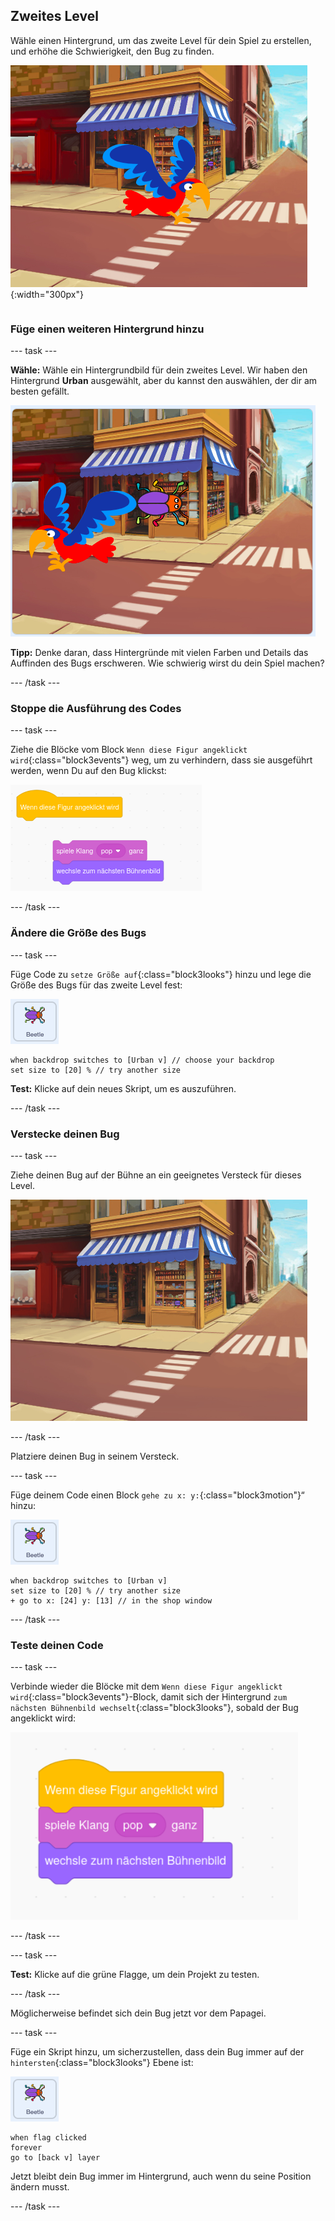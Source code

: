 ## Zweites Level

<div style="display: flex; flex-wrap: wrap">
<div style="flex-basis: 200px; flex-grow: 1; margin-right: 15px;">
Wähle einen Hintergrund, um das zweite Level für dein Spiel zu erstellen, und erhöhe die Schwierigkeit, den Bug zu finden. 
</div>
<div>

![Eine Straßenszene mit einem versteckten Bug.](images/second-level.png){:width="300px"}

</div>
</div>

### Füge einen weiteren Hintergrund hinzu

--- task ---

**Wähle:** Wähle ein Hintergrundbild für dein zweites Level. Wir haben den Hintergrund **Urban** ausgewählt, aber du kannst den auswählen, der dir am besten gefällt.

![Der Bug und der Papagei vor einer städtischen Kulisse.](images/insert-urban-backdrop.png)

**Tipp:** Denke daran, dass Hintergründe mit vielen Farben und Details das Auffinden des Bugs erschweren. Wie schwierig wirst du dein Spiel machen?

--- /task ---

### Stoppe die Ausführung des Codes

--- task ---

Ziehe die Blöcke vom Block `Wenn diese Figur angeklickt wird`{:class="block3events"} weg, um zu verhindern, dass sie ausgeführt werden, wenn Du auf den Bug klickst:

![Den Code trennen.](images/breaking-script.png)

--- /task ---

### Ändere die Größe des Bugs

--- task ---

Füge Code zu `setze Größe auf`{:class="block3looks"} hinzu und lege die Größe des Bugs für das zweite Level fest:

![Die Bug-Figur.](images/bug-sprite.png)

```blocks3
when backdrop switches to [Urban v] // choose your backdrop
set size to [20] % // try another size 
```

**Test:** Klicke auf dein neues Skript, um es auszuführen.

--- /task ---

### Verstecke deinen Bug

--- task ---

Ziehe deinen Bug auf der Bühne an ein geeignetes Versteck für dieses Level.

![Der im Schaufenster in der Mitte der Kulisse versteckte Käfer.](images/hidden-urban-backdrop.png)

--- /task ---

Platziere deinen Bug in seinem Versteck.

--- task ---

Füge deinem Code einen Block `gehe zu x: y:`{:class="block3motion"}“ hinzu:

![Die Bug-Figur.](images/bug-sprite.png)

```blocks3
when backdrop switches to [Urban v]
set size to [20] % // try another size 
+ go to x: [24] y: [13] // in the shop window
```

--- /task ---

### Teste deinen Code

--- task ---

Verbinde wieder die Blöcke mit dem `Wenn diese Figur angeklickt wird`{:class="block3events"}-Block, damit sich der Hintergrund `zum nächsten Bühnenbild wechselt`{:class="block3looks"}, sobald der Bug angeklickt wird:

![Die Blöcke werden wieder zusammengefügt.](images/fixed-script.png)

--- /task ---

--- task ---

**Test:** Klicke auf die grüne Flagge, um dein Projekt zu testen.

--- /task ---

Möglicherweise befindet sich dein Bug jetzt vor dem Papagei.

--- task ---

Füge ein Skript hinzu, um sicherzustellen, dass dein Bug immer auf der `hintersten`{:class="block3looks"} Ebene ist:

![Die Bug-Figur.](images/bug-sprite.png)

```blocks3
when flag clicked
forever
go to [back v] layer
```

Jetzt bleibt dein Bug immer im Hintergrund, auch wenn du seine Position ändern musst.

--- /task ---
